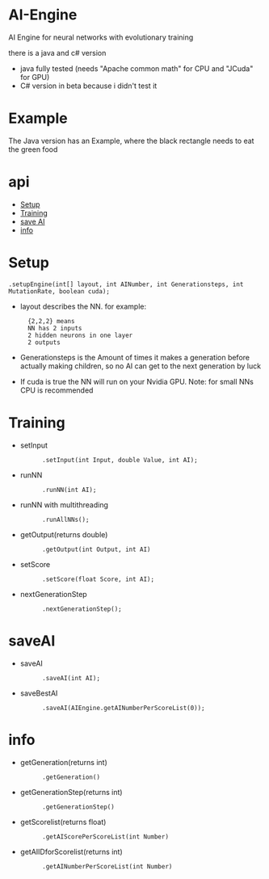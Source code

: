 # AI-Engine
AI Engine for neural networks with evolutionary training

there is a java and c# version
* java fully tested (needs "Apache common math" for CPU and "JCuda" for GPU)
* C# version in beta because i didn't test it

# Example
The Java version has an Example, where the black rectangle needs to eat the green food

# api
* [Setup](#Setup)
* [Training](#Training)
* [save AI](#saveAI)
* [info](#info)

# Setup

	.setupEngine(int[] layout, int AINumber, int Generationsteps, int MutationRate, boolean cuda);

* layout describes the NN. for example:

		{2,2,2} means 
		NN has 2 inputs
		2 hidden neurons in one layer
		2 outputs
			
* Generationsteps is the Amount of times it makes a generation before actually making children, so no AI can get to the next generation by luck

* If cuda is true the NN will run on your Nvidia GPU. Note: for small NNs CPU is recommended

# Training
* setInput

			.setInput(int Input, double Value, int AI);
* runNN

			.runNN(int AI);
* runNN with multithreading

			.runAllNNs();
* getOutput(returns double)

			.getOutput(int Output, int AI)
* setScore

			.setScore(float Score, int AI);
* nextGenerationStep
			
			.nextGenerationStep();
			
# saveAI

* saveAI

			.saveAI(int AI);
			
* saveBestAI

			.saveAI(AIEngine.getAINumberPerScoreList(0));
			
# info

* getGeneration(returns int)

			.getGeneration()
* getGenerationStep(returns int)

			.getGenerationStep()
* getScorelist(returns float)

			.getAIScorePerScoreList(int Number)
* getAIIDforScorelist(returns int)

			.getAINumberPerScoreList(int Number)
